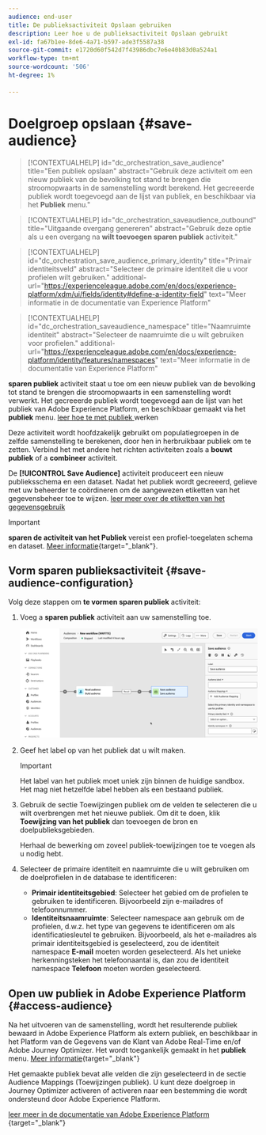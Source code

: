 ```yaml
---
audience: end-user
title: De publieksactiviteit Opslaan gebruiken
description: Leer hoe u de publieksactiviteit Opslaan gebruikt
exl-id: fa67b1ee-8de6-4a71-b597-ade3f5587a38
source-git-commit: e1720d60f542d7f43986dbc7e6e40b83d0a524a1
workflow-type: tm+mt
source-wordcount: '506'
ht-degree: 1%

---
```


# Doelgroep opslaan {#save-audience}

>[!CONTEXTUALHELP]
>id="dc_orchestration_save_audience"
>title="Een publiek opslaan"
>abstract="Gebruik deze activiteit om een nieuw publiek van de bevolking tot stand te brengen die stroomopwaarts in de samenstelling wordt berekend. Het gecreeerde publiek wordt toegevoegd aan de lijst van publiek, en beschikbaar via het **Publiek** menu."

>[!CONTEXTUALHELP]
>id="dc_orchestration_saveaudience_outbound"
>title="Uitgaande overgang genereren"
>abstract="Gebruik deze optie als u een overgang na **wilt toevoegen sparen publiek** activiteit."

>[!CONTEXTUALHELP]
>id="dc_orchestration_save_audience_primary_identity"
>title="Primair identiteitsveld"
>abstract="Selecteer de primaire identiteit die u voor profielen wilt gebruiken."
>additional-url="https://experienceleague.adobe.com/en/docs/experience-platform/xdm/ui/fields/identity#define-a-identity-field" text="Meer informatie in de documentatie van Experience Platform"

>[!CONTEXTUALHELP]
>id="dc_orchestration_saveaudience_namespace"
>title="Naamruimte identiteit"
>abstract="Selecteer de naamruimte die u wilt gebruiken voor profielen."
>additional-url="https://experienceleague.adobe.com/en/docs/experience-platform/identity/features/namespaces" text="Meer informatie in de documentatie van Experience Platform"

**sparen publiek** activiteit staat u toe om een nieuw publiek van de bevolking tot stand te brengen die stroomopwaarts in een samenstelling wordt verwerkt. Het gecreeerde publiek wordt toegevoegd aan de lijst van het publiek van Adobe Experience Platform, en beschikbaar gemaakt via het **publiek** menu. [ leer hoe te met publiek ](../../start/audiences.md) werken

Deze activiteit wordt hoofdzakelijk gebruikt om populatiegroepen in de zelfde samenstelling te berekenen, door hen in herbruikbaar publiek om te zetten. Verbind het met andere het richten activiteiten zoals a **bouwt publiek** of a **combineer** activiteit.

De **[!UICONTROL Save Audience]** activiteit produceert een nieuw publieksschema en een dataset. Nadat het publiek wordt gecreeerd, gelieve met uw beheerder te coördineren om de aangewezen etiketten van het gegevensbeheer toe te wijzen. [ leer meer over de etiketten van het gegevensgebruik ](https://experienceleague.adobe.com/en/docs/experience-platform/data-governance/labels/user-guide)

>[!IMPORTANT]
>
>**sparen de activiteit van het Publiek** vereist een profiel-toegelaten schema en dataset. [Meer informatie](https://experienceleague.adobe.com/en/docs/experience-platform/catalog/datasets/user-guide#enable-profile){target="_blank"}.

## Vorm sparen publieksactiviteit {#save-audience-configuration}

Volg deze stappen om **te vormen sparen publiek** activiteit:

1. Voeg a **sparen publiek** activiteit aan uw samenstelling toe.

   ![](../assets/save-audience.png)

1. Geef het label op van het publiek dat u wilt maken.

   >[!IMPORTANT]
   >
   >Het label van het publiek moet uniek zijn binnen de huidige sandbox. Het mag niet hetzelfde label hebben als een bestaand publiek.

1. Gebruik de sectie Toewijzingen publiek om de velden te selecteren die u wilt overbrengen met het nieuwe publiek. Om dit te doen, klik **Toewijzing van het publiek** dan toevoegen de bron en doelpublieksgebieden.

   Herhaal de bewerking om zoveel publiek-toewijzingen toe te voegen als u nodig hebt.

1. Selecteer de primaire identiteit en naamruimte die u wilt gebruiken om de doelprofielen in de database te identificeren:

   * **Primair identiteitsgebied**: Selecteer het gebied om de profielen te gebruiken te identificeren. Bijvoorbeeld zijn e-mailadres of telefoonnummer.
   * **Identiteitsnaamruimte**: Selecteer namespace aan gebruik om de profielen, d.w.z. het type van gegevens te identificeren om als identificatiesleutel te gebruiken. Bijvoorbeeld, als het e-mailadres als primair identiteitsgebied is geselecteerd, zou de identiteit namespace **E-mail** moeten worden geselecteerd. Als het unieke herkenningsteken het telefoonaantal is, dan zou de identiteit namespace **Telefoon** moeten worden geselecteerd.

## Open uw publiek in Adobe Experience Platform {#access-audience}

Na het uitvoeren van de samenstelling, wordt het resulterende publiek bewaard in Adobe Experience Platform als extern publiek, en beschikbaar in het Platform van de Gegevens van de Klant van Adobe Real-Time en/of Adobe Journey Optimizer. Het wordt toegankelijk gemaakt in het **publiek** menu. [Meer informatie](https://experienceleague.adobe.com/en/docs/experience-platform/segmentation/ui/audience-portal){target="_blank"}

Het gemaakte publiek bevat alle velden die zijn geselecteerd in de sectie Audience Mappings (Toewijzingen publiek). U kunt deze doelgroep in Journey Optimizer activeren of activeren naar een bestemming die wordt ondersteund door Adobe Experience Platform.

[ leer meer in de documentatie van Adobe Experience Platform ](https://experienceleague.adobe.com/en/docs/experience-platform/segmentation/ui/audience-portal){target="_blank"}

<!--

## Example{#save-audience-example}

The following example illustrates a simple audience update from targeting. A scheduler is added to run the workflow once a month. A query recovers all the profiles subscribed to the different application services available. The **Save audience** activity updates the audience by deleting profiles that have unsubscribed from the service since the last workflow execution and by adding the newly subscribed profiles.
-->
